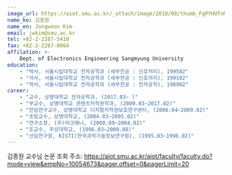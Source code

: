 ```yaml
---
image_url: https://aiot.smu.ac.kr/_attach/image/2018/08/thumb_FgPYHUTnMZkpatWVbIDM.jpg
name_ko: 김종원
name_en: Jongweon Kim
email: jwkim@smu.ac.kr
tel: +82-2-2287-5410
fax: +82-2-2287-0064
affilation: >-
    Dept. of Electronics Engineering Sangmyung University
education:
    - "박사, 서울시립대학교 전자공학과 (세부전공 : 신호처리), 199502"
    - "석사, 서울시립대학교 전자공학과 (세부전공 : 신호처리), 199102"
    - "학사, 서울시립대학교 전자공학과 (세부전공 : 전자공학), 198902"
career:
    - "교수, 상명대학교 전자공학과, (2017.03~ )"
    - "부교수, 상명대학교 콘텐츠저작권학과, (2009.03~2017.02)"
    - "전임연구교수, 상명대학교 디지털저작권보호연구센터, (2006.04~2009.02)"
    - "초빙교수, 상명대학교, (2004.03~2005.02)"
    - "연구소장, (주)마크애니, (2000.09~2004.02)"
    - "조교수, 주성대학교, (1996.03~2000.08)"
    - "선임연구원, KISTI(한국과학기술정보연구원), (1995.03~1996.02)"
---
```


김종원 교수님 논문 조회 주소:
    https://aiot.smu.ac.kr/aiot/faculty/faculty.do?mode=view&empNo=10054673&pager.offset=0&pagerLimit=20
